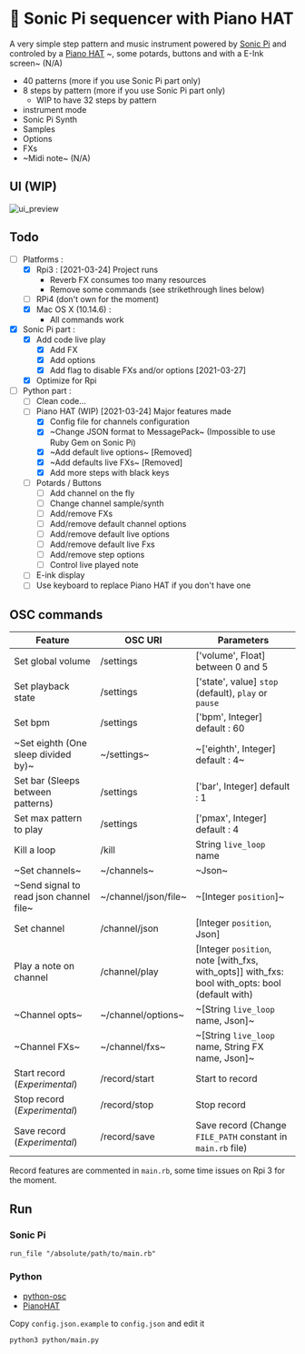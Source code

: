# :musical_keyboard: Sonic Pi sequencer with Piano HAT

A very simple step pattern and music instrument powered by [Sonic Pi](https://sonic-pi.net/ "Sonic Pi - The Live Coding Music Synth for Everyone") and controled by a [Piano HAT](https://github.com/pimoroni/Piano-HAT "Python library and examples for Piano HAT Raspberry Pi Add-on board") ~, some potards, buttons and with a E-Ink screen~ (N/A) 

- 40 patterns (more if you use Sonic Pi part only)
- 8 steps by pattern (more if you use Sonic Pi part only)
    - WIP to have 32 steps by pattern
- instrument mode
- Sonic Pi Synth
- Samples
- Options
- FXs
- ~Midi note~ (N/A)

## UI (WIP)

![ui_preview](https://github.com/coffeecore/sonic-pi-json-sequencer/raw/master/ui.png)

## Todo

- [ ] Platforms :
    - [x] Rpi3 : [2021-03-24] Project runs
        - Reverb FX consumes too many resources
        - Remove some commands (see strikethrough lines below)
    - [ ] RPi4 (don't own for the moment)
    - [x] Mac OS X (10.14.6) :
        - All commands work
- [x] Sonic Pi part :
    - [x] Add code live play
        - [x] Add FX
        - [x] Add options
        - [x] Add flag to disable FXs and/or options [2021-03-27]
    - [x] Optimize for Rpi
- [ ] Python part :
    - [ ] Clean code...
    - [ ] Piano HAT (WIP) [2021-03-24] Major features made
        - [x] Config file for channels configuration
        - [x] ~Change JSON format to MessagePack~ (Impossible to use Ruby Gem on Sonic Pi)
        - [x] ~Add default live options~ [Removed]
        - [x] ~Add defaults live FXs~ [Removed]
        - [x] Add more steps with black keys
    - [ ] Potards / Buttons
        - [ ] Add channel on the fly
        - [ ] Change channel sample/synth
        - [ ] Add/remove FXs
        - [ ] Add/remove default channel options
        - [ ] Add/remove default live options
        - [ ] Add/remove default live Fxs
        - [ ] Add/remove step options
        - [ ] Control live played note
    - [ ] E-ink display
    - [ ] Use keyboard to replace Piano HAT if you don't have one

## OSC commands

| Feature                            | OSC URI          | Parameters                                                  |
| ---------------------------------- | ---------------- | ----------------------------------------------------------- |
| Set global volume                  | /settings        | ['volume', Float] between 0 and 5                |
| Set playback state                 | /settings        | ['state', value] `stop` (default), `play` or `pause`        |
| Set bpm                            | /settings        | ['bpm', Integer] default : 60                               |
| ~Set eighth (One sleep divided by)~  | ~/settings~        | ~['eighth', Integer] default : 4~                             |
| Set bar (Sleeps between patterns)  | /settings        | ['bar', Integer] default : 1                                |
| Set max pattern to play            | /settings        | ['pmax', Integer] default : 4                               |
| Kill a loop                        | /kill            | String `live_loop` name                                     |
| ~Set channels~                     | ~/channels~      | ~Json~                                                      |
| ~Send signal to read json channel file~  | ~/channel/json/file~         | ~[Integer `position`]~                                  |
| Set channel                        | /channel/json         | [Integer `position`, Json]       |
| Play a note on channel  | /channel/play         | [Integer `position`, note [with_fxs, with_opts]] with_fxs: bool with_opts: bool (default with)       |
| ~Channel opts~                       | ~/channel/options~ | ~[String `live_loop` name, Json]~                             |
| ~Channel FXs~                        | ~/channel/fxs~     | ~[String `live_loop` name, String FX name, Json]~             |
| Start record (*Experimental*)      | /record/start    | Start to record                                             |
| Stop record (*Experimental*)       | /record/stop     | Stop record                                                 |
| Save record (*Experimental*)       | /record/save     | Save record (Change `FILE_PATH` constant in `main.rb` file) |

Record features are commented in `main.rb`, some time issues on Rpi 3 for the moment.

## Run

### Sonic Pi

`run_file "/absolute/path/to/main.rb"`

### Python

- [python-osc](https://pypi.org/project/python-osc/)
- [PianoHAT](https://github.com/pimoroni/Piano-HAT/)

Copy `config.json.example` to `config.json` and edit it

`python3 python/main.py`
